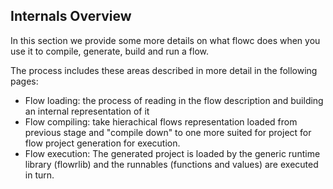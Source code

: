 ## Internals Overview
In this section we provide some more details on what flowc does when you use it to compile, generate, build and run a flow.

The process includes these areas described in more detail in the following pages:
* Flow loading: the process of reading in the flow description and building an internal representation of it
* Flow compiling: take hierachical flows representation loaded from previous stage and "compile down" to one more 
suited for project for flow project generation for execution.
* Flow execution: The generated project is loaded by the generic runtime library (flowrlib) and the
runnables (functions and values) are executed in turn.